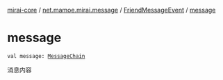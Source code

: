 [mirai-core](../../index.md) / [net.mamoe.mirai.message](../index.md) / [FriendMessageEvent](index.md) / [message](./message.md)

# message

`val message: `[`MessageChain`](../../net.mamoe.mirai.message.data/-message-chain/index.md)

消息内容

